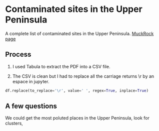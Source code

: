 # Contaminated sites in the Upper Peninsula

A complete list of contaminated sites in the Upper Peninsula. [MuckRock page](https://www.muckrock.com/foi/michigan-117/contaminated-sites-in-the-upper-peninsula-24638/)

## Process

1. I used Tabula to extract the PDF into a CSV file.

2. The CSV is clean but I had to replace all the carriage returns \r by an espace in jupyter.

```python
df.replace(to_replace='\r', value=' ', regex=True, inplace=True)
```

## A few questions

We could get the most poluted places in the Upper Peninsula, look for clusters, 
